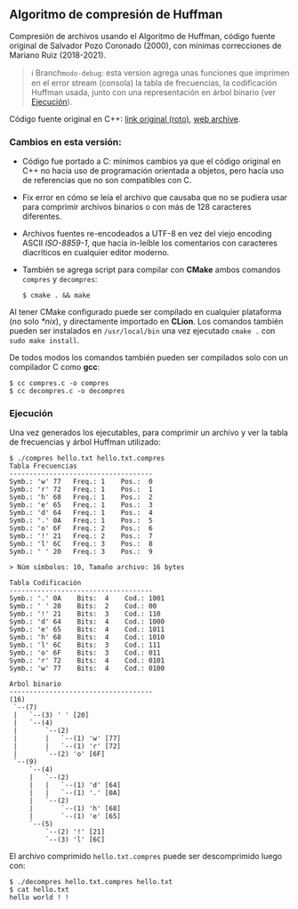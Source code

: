 Algoritmo de compresión de Huffman
----------------------------------

Compresión de archivos usando el Algoritmo de Huffman,
código fuente original de Salvador Pozo Coronado (2000),
con mínimas correcciones de Mariano Ruiz (2018-2021).

> ℹ Branch`modo-debug`: esta version agrega unas
> funciones que imprimen en el error stream (consola)
> la tabla de frecuencias, la codificación
> Huffman usada, junto con una representación en
> árbol binario (ver [Ejecución](#ejecución)).


Código fuente original en C++:
[link original (roto)](http://articulos.conclase.net/?tema=algoritmos&art=huffman&pag=000),
[web archive](https://web.archive.org/web/20190912232030/http://articulos.conclase.net/?tema=algoritmos&art=huffman&pag=000).

### Cambios en esta versión:

- Código fue portado a C: mínimos cambios ya que el código original
  en C++ no hacía uso de programación orientada a objetos, pero hacía
  uso de referencias que no son compatibles con C.
- Fix error en cómo se leía el archivo que causaba que no
  se pudiera usar para comprimir archivos binarios o con más
  de 128 caracteres diferentes.
- Archivos fuentes re-encodeados a UTF-8 en vez del viejo
  encoding ASCII _ISO-8859-1_, que hacía in-leíble los comentarios
  con caracteres diacríticos en cualquier editor moderno.
- También se agrega script para compilar con **CMake** ambos
  comandos `compres` y `decompres`:

      $ cmake . && make

Al tener CMake configurado puede ser compilado en cualquier
plataforma (no solo _*nix_), y directamente importado en **CLion**.
Los comandos también pueden ser instalados en `/usr/local/bin`
una vez ejecutado `cmake .` con `sudo make install`.

De todos modos los comandos también pueden ser compilados
solo con un compilador C como **gcc**:

    $ cc compres.c -o compres
    $ cc decompres.c -o decompres

### Ejecución

Una vez generados los ejecutables, para comprimir un archivo
y ver la tabla de frecuencias y árbol Huffman utilizado:

    $ ./compres hello.txt hello.txt.compres 
    Tabla Frecuencias
    ------------------------------------
    Symb.: 'w' 77   Freq.: 1    Pos.:  0
    Symb.: 'r' 72   Freq.: 1    Pos.:  1
    Symb.: 'h' 68   Freq.: 1    Pos.:  2
    Symb.: 'e' 65   Freq.: 1    Pos.:  3
    Symb.: 'd' 64   Freq.: 1    Pos.:  4
    Symb.: '.' 0A   Freq.: 1    Pos.:  5
    Symb.: 'o' 6F   Freq.: 2    Pos.:  6
    Symb.: '!' 21   Freq.: 2    Pos.:  7
    Symb.: 'l' 6C   Freq.: 3    Pos.:  8
    Symb.: ' ' 20   Freq.: 3    Pos.:  9

    > Núm símbolos: 10, Tamaño archivo: 16 bytes

    Tabla Codificación
    ------------------------------------
    Symb.: '.' 0A    Bits:  4    Cod.: 1001
    Symb.: ' ' 20    Bits:  2    Cod.: 00
    Symb.: '!' 21    Bits:  3    Cod.: 110
    Symb.: 'd' 64    Bits:  4    Cod.: 1000
    Symb.: 'e' 65    Bits:  4    Cod.: 1011
    Symb.: 'h' 68    Bits:  4    Cod.: 1010
    Symb.: 'l' 6C    Bits:  3    Cod.: 111
    Symb.: 'o' 6F    Bits:  3    Cod.: 011
    Symb.: 'r' 72    Bits:  4    Cod.: 0101
    Symb.: 'w' 77    Bits:  4    Cod.: 0100

    Arbol binario
    ------------------------------------
    (16)
     `--(7)
     |   `--(3) ' ' [20]
     |   `--(4)
     |       `--(2)
     |       |   `--(1) 'w' [77]
     |       |   `--(1) 'r' [72]
     |       `--(2) 'o' [6F]
     `--(9)
         `--(4)
         |   `--(2)
         |   |   `--(1) 'd' [64]
         |   |   `--(1) '.' [0A]
         |   `--(2)
         |       `--(1) 'h' [68]
         |       `--(1) 'e' [65]
         `--(5)
             `--(2) '!' [21]
             `--(3) 'l' [6C]

El archivo comprimido `hello.txt.compres` puede ser descomprimido
luego con:

    $ ./decompres hello.txt.compres hello.txt
    $ cat hello.txt
    hello world ! !
